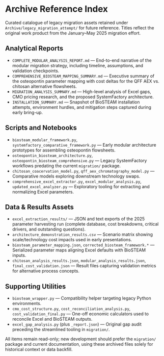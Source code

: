 # Archive Reference Index

Curated catalogue of legacy migration assets retained under `Archive/legacy_migration_attempt/` for future reference. Titles reflect the original work product from the January–May 2025 migration effort.

## Analytical Reports

- `COMPLETE_MODULAR_ANALYSIS_REPORT.md` — End-to-end narrative of the modular migration strategy, including timeline, assumptions, and validation checkpoints.
- `COMPREHENSIVE_BIOSTEAM_MAPPING_SUMMARY.md` — Executive summary of the osteopontin parameter mapping with cost deltas for the QFF AEX vs. chitosan alternative flowsheets.
- `MIGRATION_ANALYSIS_SUMMARY.md` — High-level analysis of Excel gaps, CMO pricing research, and the proposed SystemFactory architecture.
- `INSTALLATION_SUMMARY.md` — Snapshot of BioSTEAM installation attempts, environment hurdles, and mitigation steps captured during early bring-up.

## Scripts and Notebooks

- `biosteam_modular_framework.py`, `systemfactory_comparative_framework.py` — Early modular architecture prototypes for assembling osteopontin flowsheets.
- `osteopontin_biosteam_architecture.py`, `osteopontin_biosteam_comprehensive.py` — Legacy SystemFactory workflows predating the current `migration/` package.
- `chitosan_coacervation_model.py`, `qff_aex_chromatography_model.py` — Comparative models exploring downstream technology swaps.
- `comprehensive_excel_extractor.py`, `excel_modular_analysis.py`, `updated_excel_analyzer.py` — Exploratory tooling for extracting and normalizing Excel parameters.

## Data & Results Assets

- `excel_extraction_results/` — JSON and text exports of the 2025 parameter harvesting run (complete database, cost breakdowns, critical drivers, and outstanding questions).
- `architecture_demonstration_results.csv` — Scenario matrix showing scale/technology cost impacts used in early presentations.
- `biosteam_parameter_mapping.json`, `corrected_biosteam_framework.*` — Serialized parameter maps aligning Excel defaults with BioSTEAM inputs.
- `chitosan_analysis_results.json`, `modular_analysis_results.json`, `final_cost_validation.json` — Result files capturing validation metrics for alternative process concepts.

## Supporting Utilities

- `biosteam_wrapper.py` — Compatibility helper targeting legacy Python environments.
- `cmo_cost_structure.py`, `cost_reconciliation_analysis.py`, `cost_validation_final.py` — One-off economic calculators used to reconcile Excel and BioSTEAM outputs.
- `excel_gap_analysis.py` (plus `_report.json`) — Original gap audit preceding the streamlined tooling in `migration/`.

All items remain read-only; new development should prefer the `migration/` package and current documentation, using these archived files solely for historical context or data backfill.
